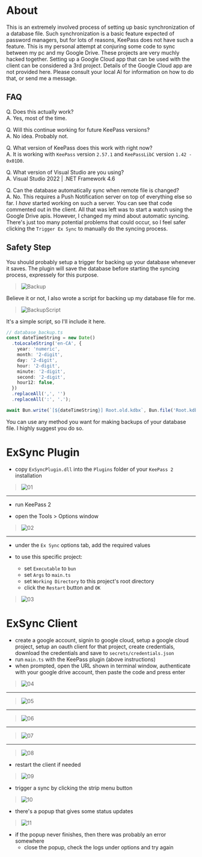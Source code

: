 # About

This is an extremely involved process of setting up basic synchronization of a database file. Such synchronization is a basic feature expected of password managers, but for lots of reasons, KeePass does not have such a feature. This is my personal attempt at conjuring some code to sync between my pc and my Google Drive. These projects are very muchly hacked together. Setting up a Google Cloud app that can be used with the client can be considered a 3rd project. Details of the Google Cloud app are not provided here. Please consult your local AI for information on how to do that, or send me a message.

## FAQ

Q. Does this actually work?  
A. Yes, most of the time.

Q. Will this continue working for future KeePass versions?  
A. No idea. Probably not.

Q. What version of KeePass does this work with right now?  
A. It is working with `KeePass` version `2.57.1` and `KeePassLibC` version `1.42 - 0x01D0`.

Q. What version of Visual Studio are you using?  
A. Visual Studio 2022 | .NET Framework 4.6

Q. Can the database automatically sync when remote file is changed?  
A. No. This requires a Push Notification server on top of everything else so far. I _have_ started working on such a server. You can see that code commented out in the client. All that was left was to start a watch using the Google Drive apis. However, I changed my mind about automatic syncing. There's just too many potential problems that could occur, so I feel safer clicking the `Trigger Ex Sync` to manually do the syncing process.

## Safety Step

You should probably setup a trigger for backing up your database whenever it saves. The plugin will save the database before starting the syncing process, expressely for this purpose.

> ![Backup](<Picture Guide/Backup.png>)

Believe it or not, I also wrote a script for backing up my database file for me.

> ![BackupScript](<Picture Guide/BackupScript.png>)

It's a simple script, so I'll include it here.

```ts
// database_backup.ts
const dateTimeString = new Date()
  .toLocaleString('en-CA', {
    year: 'numeric',
    month: '2-digit',
    day: '2-digit',
    hour: '2-digit',
    minute: '2-digit',
    second: '2-digit',
    hour12: false,
  })
  .replaceAll(',', '')
  .replaceAll(':', '.');

await Bun.write(`[${dateTimeString}] Root.old.kdbx`, Bun.file('Root.kdbx'));
```

You can use any method you want for making backups of your database file. I highly suggest you do so.

# ExSync Plugin

- copy `ExSyncPlugin.dll` into the `Plugins` folder of your `KeePass 2` installation

> ![01](<Picture Guide/01.png>)

---

- run KeePass 2

- open the Tools > Options window

> ![02](<Picture Guide/02.png>)

---

- under the `Ex Sync` options tab, add the required values
- to use this specific project:

  - set `Executable` to `bun`
  - set `Args` to `main.ts`
  - set `Working Directory` to this project's root directory
  - click the `Restart` button and `OK`

> ![03](<Picture Guide/03.png>)

# ExSync Client

- create a google account, signin to google cloud, setup a google cloud project, setup an oauth client for that project, create credentials, download the credentials and save to `secrets/credentials.json`
- run `main.ts` with the KeePass plugin (above instructions)
- when prompted, open the URL shown in terminal window, authenticate with your google drive account, then paste the code and press enter

> ![04](<Picture Guide/04.png>)

---

> ![05](<Picture Guide/05.png>)

---

> ![06](<Picture Guide/06.png>)

---

> ![07](<Picture Guide/07.png>)

---

> ![08](<Picture Guide/08.png>)

- restart the client if needed

> ![09](<Picture Guide/09.png>)

- trigger a sync by clicking the strip menu button

> ![10](<Picture Guide/10.png>)

- there's a popup that gives some status updates

> ![11](<Picture Guide/11.png>)

- if the popup never finishes, then there was probably an error somewhere
  - close the popup, check the logs under options and try again
